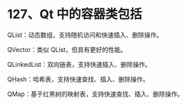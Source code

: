 # 127、Qt 中的容器类包括

QList：动态数组，支持随机访问和快速插入、删除操作。

QVector：类似 QList，但具有更好的性能。

QLinkedList：双向链表，支持快速插入、删除操作。

QHash：哈希表，支持快速查找、插入、删除操作。

QMap：基于红黑树的映射表，支持快速查找、插入、删除操作。 
